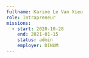 ```yaml
---
fullname: Karine Le Van Xieu
role: Intrapreneur
missions:
  - start: 2020-10-28
    end: 2021-01-15
    status: admin
    employer: DINUM
---
```


